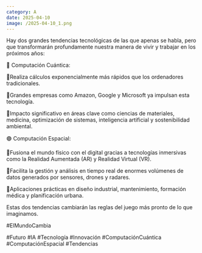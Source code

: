 ```yaml
--- 
category: A 
date: 2025-04-10 
image: /2025-04-10_1.png 
--- 
```


Hay dos grandes tendencias tecnológicas de las que apenas se habla, pero que transformarán profundamente nuestra manera de vivir y trabajar en los próximos años:

🔵 Computación Cuántica:

💠Realiza cálculos exponencialmente más rápidos que los ordenadores tradicionales.

💠Grandes empresas como Amazon, Google y Microsoft ya impulsan esta tecnología.

💠Impacto significativo en áreas clave como ciencias de materiales, medicina, optimización de sistemas, inteligencia artificial y sostenibilidad ambiental.

🟣 Computación Espacial:

💠Fusiona el mundo físico con el digital gracias a tecnologías inmersivas como la Realidad Aumentada (AR) y Realidad Virtual (VR).

💠Facilita la gestión y análisis en tiempo real de enormes volúmenes de datos generados por sensores, drones y radares.

💠Aplicaciones prácticas en diseño industrial, mantenimiento, formación médica y planificación urbana.

Estas dos tendencias cambiarán las reglas del juego más pronto de lo que imaginamos.

#ElMundoCambia

#Futuro #IA #Tecnología #Innovación #ComputaciónCuántica #ComputaciónEspacial #Tendencias